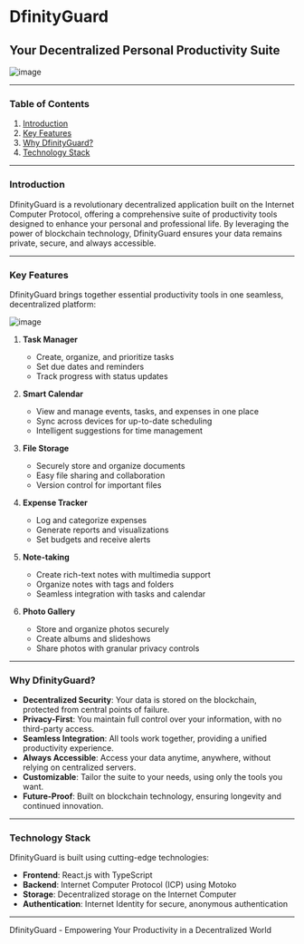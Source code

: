 # DfinityGuard

## Your Decentralized Personal Productivity Suite

![image](https://github.com/user-attachments/assets/465d9e22-2ba8-410c-a7fa-6c3df437b425)

---

### Table of Contents
1. [Introduction](#introduction)
2. [Key Features](#key-features)
3. [Why DfinityGuard?](#why-dfinityguard)
4. [Technology Stack](#technology-stack)
---

### Introduction

DfinityGuard is a revolutionary decentralized application built on the Internet Computer Protocol, offering a comprehensive suite of productivity tools designed to enhance your personal and professional life. By leveraging the power of blockchain technology, DfinityGuard ensures your data remains private, secure, and always accessible.

---

### Key Features

DfinityGuard brings together essential productivity tools in one seamless, decentralized platform:

![image](https://github.com/user-attachments/assets/cc736516-ddc8-45fb-b4d5-169fe6f15c07)

1. **Task Manager**
   - Create, organize, and prioritize tasks
   - Set due dates and reminders
   - Track progress with status updates

2. **Smart Calendar**
   - View and manage events, tasks, and expenses in one place
   - Sync across devices for up-to-date scheduling
   - Intelligent suggestions for time management

3. **File Storage**
   - Securely store and organize documents
   - Easy file sharing and collaboration
   - Version control for important files

4. **Expense Tracker**
   - Log and categorize expenses
   - Generate reports and visualizations
   - Set budgets and receive alerts

5. **Note-taking**
   - Create rich-text notes with multimedia support
   - Organize notes with tags and folders
   - Seamless integration with tasks and calendar

6. **Photo Gallery**
   - Store and organize photos securely
   - Create albums and slideshows
   - Share photos with granular privacy controls

---

### Why DfinityGuard?

- **Decentralized Security**: Your data is stored on the blockchain, protected from central points of failure.
- **Privacy-First**: You maintain full control over your information, with no third-party access.
- **Seamless Integration**: All tools work together, providing a unified productivity experience.
- **Always Accessible**: Access your data anytime, anywhere, without relying on centralized servers.
- **Customizable**: Tailor the suite to your needs, using only the tools you want.
- **Future-Proof**: Built on blockchain technology, ensuring longevity and continued innovation.

---

### Technology Stack

DfinityGuard is built using cutting-edge technologies:

- **Frontend**: React.js with TypeScript
- **Backend**: Internet Computer Protocol (ICP) using Motoko
- **Storage**: Decentralized storage on the Internet Computer
- **Authentication**: Internet Identity for secure, anonymous authentication

---

DfinityGuard - Empowering Your Productivity in a Decentralized World
